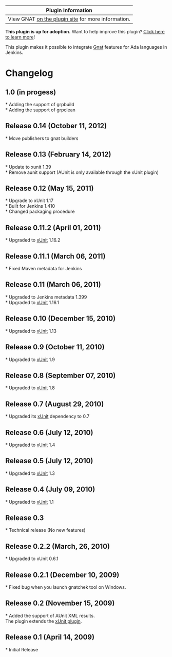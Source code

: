  

| Plugin Information                                                                    |
|---------------------------------------------------------------------------------------|
| View GNAT [on the plugin site](https://plugins.jenkins.io/gnat) for more information. |

**This plugin is up for adoption.** Want to help improve this plugin?
[Click here to learn
more](http://localhost:8085/display/JENKINS/Adopt+a+Plugin "Adopt a Plugin")!

  
This plugin makes it possible to integrate
[Gnat](http://www.adacore.com/home/products/gnatpro/toolsuite/tool_partners/)
features for Ada languages in Jenkins.  
  

# Changelog

## 1.0 (in progess)

\* Adding the support of grpbuild  
\* Adding the support of grpclean

## Release 0.14 (October 11, 2012)

\* Move publishers to gnat builders

## Release 0.13 (February 14, 2012)

\* Update to xunit 1.39  
\* Remove aunit support (AUnit is only available through the xUnit
plugin)

## Release 0.12 (May 15, 2011)

\* Upgrade to xUnit 1.17  
\* Built for Jenkins 1.410  
\* Changed packaging procedure

## Release 0.11.2 (April 01, 2011)

\* Upgraded to
[xUnit](http://localhost:8085/display/JENKINS/xUnit+Plugin) 1.16.2

## Release 0.11.1 (March 06, 2011)

\* Fixed Maven metadata for Jenkins

## Release 0.11 (March 06, 2011)

\* Upgraded to Jenkins metadata 1.399  
\* Upgraded to
[xUnit](http://localhost:8085/display/JENKINS/xUnit+Plugin) 1.16.1

## Release 0.10 (December 15, 2010)

\* Upgraded to
[xUnit](http://localhost:8085/display/JENKINS/xUnit+Plugin) 1.13

## Release 0.9 (October 11, 2010)

\* Upgraded to
[xUnit](http://localhost:8085/display/JENKINS/xUnit+Plugin) 1.9

## Release 0.8 (September 07, 2010)

\* Upgraded to
[xUnit](http://localhost:8085/display/JENKINS/xUnit+Plugin) 1.8

## Release 0.7 (August 29, 2010)

\* Upgraded its
[xUnit](http://localhost:8085/display/JENKINS/xUnit+Plugin) dependency
to 0.7

## Release 0.6 (July 12, 2010)

\* Upgraded to
[xUnit](http://localhost:8085/display/JENKINS/xUnit+Plugin) 1.4

## Release 0.5 (July 12, 2010)

\* Upgraded to
[xUnit](http://localhost:8085/display/JENKINS/xUnit+Plugin) 1.3

## Release 0.4 (July 09, 2010)

\* Upgraded to
[xUnit](http://localhost:8085/display/JENKINS/xUnit+Plugin) 1.1

## Release 0.3

\* Technical release (No new features)

## Release 0.2.2 (March, 26, 2010)

\* Upgraded to xUnit 0.6.1

## Release 0.2.1 (December 10, 2009)

\* Fixed bug when you launch gnatchek tool on Windows.

## Release 0.2 (November 15, 2009)

\* Added the support of AUnit XML results.  
The plugin extends the [xUnit
plugin](http://localhost:8085/display/JENKINS/xUnit+Plugin).

## Release 0.1 (April 14, 2009)

\* Initial Release
